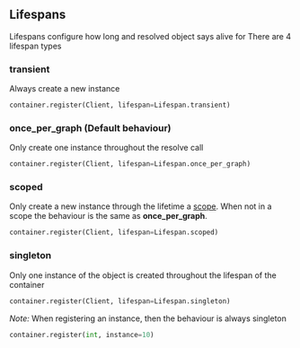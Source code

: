 ## Lifespans
Lifespans configure how long and resolved object says alive for
There are 4 lifespan types

### transient
Always create a new instance

```python
container.register(Client, lifespan=Lifespan.transient)
```


### once_per_graph (Default behaviour)
Only create one instance throughout the resolve call

```python
container.register(Client, lifespan=Lifespan.once_per_graph)
```

### scoped
Only create a new instance through the lifetime a [scope](#scopes). When not in a scope the behaviour is the same as **once_per_graph**.

```python
container.register(Client, lifespan=Lifespan.scoped)
```

### singleton
Only one instance of the object is created throughout the lifespan of the container

```python
container.register(Client, lifespan=Lifespan.singleton)
```

*Note:*
When registering an instance, then the behaviour is always singleton

```python
container.register(int, instance=10)
```
